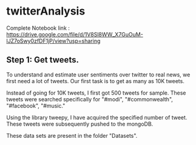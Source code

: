# twitterAnalysis

Complete Notebook link : https://drive.google.com/file/d/1V8Sl8WW_X7GuOuM-lJZ7oSwy0zfDF1jP/view?usp=sharing

## Step 1: Get tweets.

To understand and estimate user sentiments over twitter to real news, we first need a lot of tweets. Our first task is to get as many as 10K tweets. 

Instead of going for 10K tweets, I first got 500 tweets for sample. These tweets were searched specifically for "#modi", "#commonwealth", "#facebook", "#music."

Using the library tweepy, I have acquired the specified number of tweet. These tweets were subsequently pushed to the mongoDB. 

These data sets are present in the folder "Datasets". 

